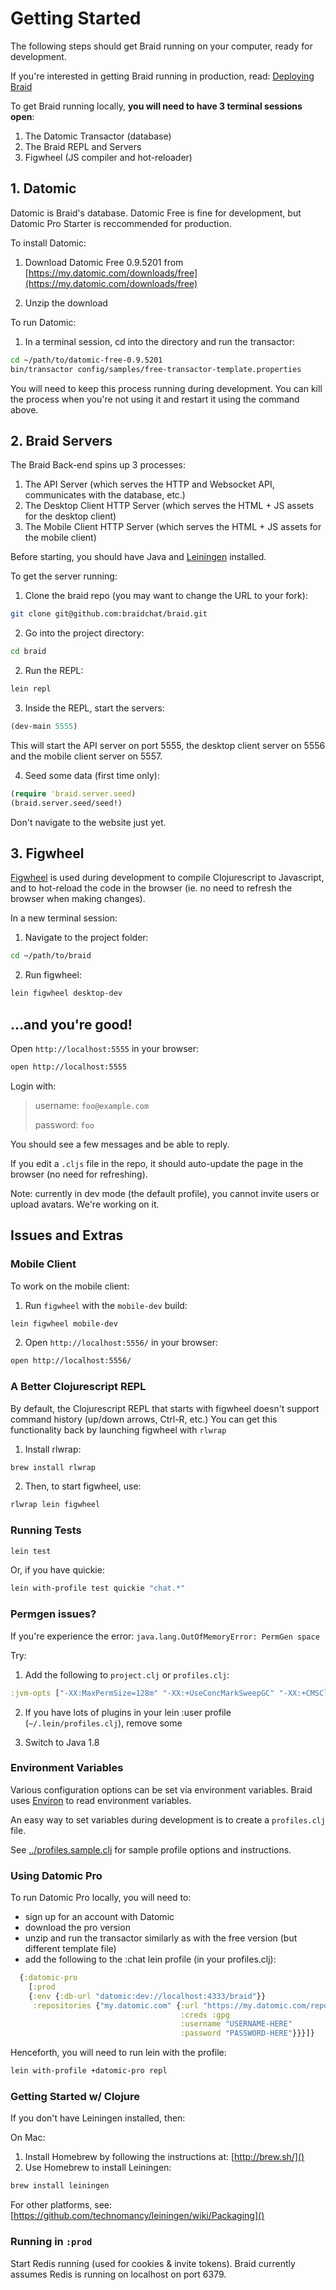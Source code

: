 # Getting Started

The following steps should get Braid running on your computer, ready for development.

If you're interested in getting Braid running in production, read: [Deploying Braid](./deploying.md)

To get Braid running locally, **you will need to have 3 terminal sessions open**:

 1. The Datomic Transactor (database)
 2. The Braid REPL and Servers
 3. Figwheel (JS compiler and hot-reloader)


## 1. Datomic

Datomic is Braid's database. Datomic Free is fine for development, but Datomic Pro Starter is reccommended for production.

To install Datomic:

1. Download Datomic Free 0.9.5201 from [https://my.datomic.com/downloads/free](https://my.datomic.com/downloads/free)

2. Unzip the download

To run Datomic:

1. In a terminal session, cd into the directory and run the transactor:

  ```bash
  cd ~/path/to/datomic-free-0.9.5201
  bin/transactor config/samples/free-transactor-template.properties
  ```

You will need to keep this process running during development. You can kill the process when you're not using it and restart it using the command above.


## 2. Braid Servers

The Braid Back-end spins up 3 processes:

  1. The API Server (which serves the HTTP and Websocket API, communicates with the database, etc.)
  2. The Desktop Client HTTP Server (which serves the HTML + JS assets for the desktop client)
  3. The Mobile Client HTTP Server (which serves the HTML + JS assets for the mobile client)

Before starting, you should have Java and [Leiningen](http://leiningen.org/) installed.

To get the server running:

1. Clone the braid repo (you may want to change the URL to your fork):

  ```bash
  git clone git@github.com:braidchat/braid.git
  ```

2. Go into the project directory:

  ```bash
  cd braid
  ```

2. Run the REPL:

  ```bash
  lein repl
  ```

3. Inside the REPL, start the servers:

  ```clojure
  (dev-main 5555)
  ```

This will start the API server on port 5555, the desktop client server on 5556 and the mobile client server on 5557.

4. Seed some data (first time only):

  ```clojure
  (require 'braid.server.seed)
  (braid.server.seed/seed!)
  ```

Don't navigate to the website just yet.


## 3. Figwheel

[Figwheel](https://github.com/bhauman/lein-figwheel) is used during development to compile Clojurescript to Javascript, and to hot-reload the code in the browser (ie. no need to refresh the browser when making changes).

In a new terminal session:

1. Navigate to the project folder:

  ```bash
  cd ~/path/to/braid
  ```

2. Run figwheel:

  ```bash
  lein figwheel desktop-dev
  ```

## ...and you're good!

Open `http://localhost:5555` in your browser:

```bash
open http://localhost:5555
```

Login with:

> username: `foo@example.com`
>
> password: `foo`

You should see a few messages and be able to reply.

If you edit a `.cljs` file in the repo, it should auto-update the page in the browser (no need for refreshing).

Note: currently in dev mode (the default profile), you cannot invite users or upload avatars. We're working on it.


## Issues and Extras


### Mobile Client

To work on the mobile client:

1. Run `figwheel` with the `mobile-dev` build:

  ```bash
  lein figwheel mobile-dev
  ```

2. Open `http://localhost:5556/` in your browser:

  ```bash
  open http://localhost:5556/
  ```


### A Better Clojurescript REPL

By default, the Clojurescript REPL that starts with figwheel doesn't support command history (up/down arrows, Ctrl-R, etc.) You can get this functionality back by launching figwheel with `rlwrap`

1. Install rlwrap:

  ```bash
  brew install rlwrap
  ```

2. Then, to start figwheel, use:

  ```bash
  rlwrap lein figwheel
  ```


### Running Tests

```bash
lein test
```

Or, if you have quickie:

```bash
lein with-profile test quickie "chat.*"
```


### Permgen issues?

If you're experience the error: `java.lang.OutOfMemoryError: PermGen space`

Try:

1. Add the following to `project.clj` or `profiles.clj`:

  ```clojure
  :jvm-opts ["-XX:MaxPermSize=128m" "-XX:+UseConcMarkSweepGC" "-XX:+CMSClassUnloadingEnabled"]`
  ```

2. If you have lots of plugins in your lein :user profile (`~/.lein/profiles.clj`), remove some

3. Switch to Java 1.8


### Environment Variables

Various configuration options can be set via environment variables. Braid uses [Environ](https://github.com/weavejester/environ) to read environment variables.

An easy way to set variables during development is to create a `profiles.clj` file.

See [../profiles.sample.clj](../profiles.sample.clj) for sample profile options and instructions.


### Using Datomic Pro

To run Datomic Pro locally, you will need to:

  - sign up for an account with Datomic
  - download the pro version
  - unzip and run the transactor similarly as with the free version (but different template file)
  - add the following to the :chat lein profile (in your profiles.clj):

```clojure
  {:datomic-pro
    [:prod
    {:env {:db-url "datomic:dev://localhost:4333/braid"}}
     :repositories {"my.datomic.com" {:url "https://my.datomic.com/repo"
                                      :creds :gpg
                                      :username "USERNAME-HERE"
                                      :password "PASSWORD-HERE"}}}]}
```

Henceforth, you will need to run lein with the profile:

  ```bash
  lein with-profile +datomic-pro repl
  ```


### Getting Started w/ Clojure

If you don't have Leiningen installed, then:

On Mac:

1. Install Homebrew by following the instructions at: [http://brew.sh/]()
2. Use Homebrew to install Leiningen:

  ```bash
  brew install leiningen
  ```

For other platforms, see: [https://github.com/technomancy/leiningen/wiki/Packaging]()


### Running in `:prod`

Start Redis running (used for cookies & invite tokens).  Braid currently assumes Redis is running on localhost on port 6379.
